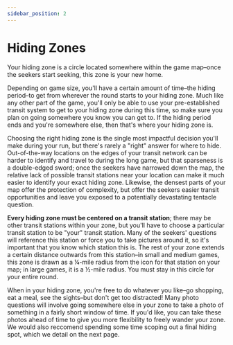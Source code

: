 ```yaml
---
sidebar_position: 2
---
```


# Hiding Zones

Your hiding zone is a circle located somewhere within the game map–once the seekers start seeking, this zone is your new home. 

Depending on game size, you'll have a certain amount of time–the hiding period–to get from wherever the round starts to your hiding zone. Much like any other part of the game, you'll only be able to use your pre-established transit system to get to your hiding zone during this time, so make sure you plan on going somewhere you know you can get to. If the hiding period ends and you're somewhere else, then that's where your hiding zone is. 

Choosing the right hiding zone is the single most impactful decision you'll make during your run, but there's rarely a "right" answer for where to hide. Out-of-the-way locations on the edges of your transit network can be harder to identify and travel to during the long game, but that sparseness is a double-edged sword; once the seekers have narrowed down the map, the relative lack of possible transit stations near your location can make it much easier to identify your exact hiding zone. Likewise, the densest parts of your map offer the protection of complexity, but offer the seekers easier transit opportunities and leave you exposed to a potentially devastating tentacle question.

**Every hiding zone must be centered on a transit station**; there may be other transit stations within your zone, but you'll have to choose a particular transit station to be "your" transit station. Many of the seekers' questions will reference this station or force you to take pictures around it, so it's important that you know which station this is. The rest of your zone extends a certain distance outwards from this station–in small and medium games, this zone is drawn as a ¼-mile radius from the icon for that station on your map; in large games, it is a ½-mile radius. You must stay in this circle for your entire round.

When in your hiding zone, you're free to do whatever you like–go shopping, eat a meal, see the sights–but don't get too distracted! Many photo questions will involve going somewhere else in your zone to take a photo of something in a fairly short window of time. If you'd like, you can take these photos ahead of time to give you more flexibility to freely wander your zone. We would also reccomend spending some time scoping out a final hiding spot, which we detail on the next page.